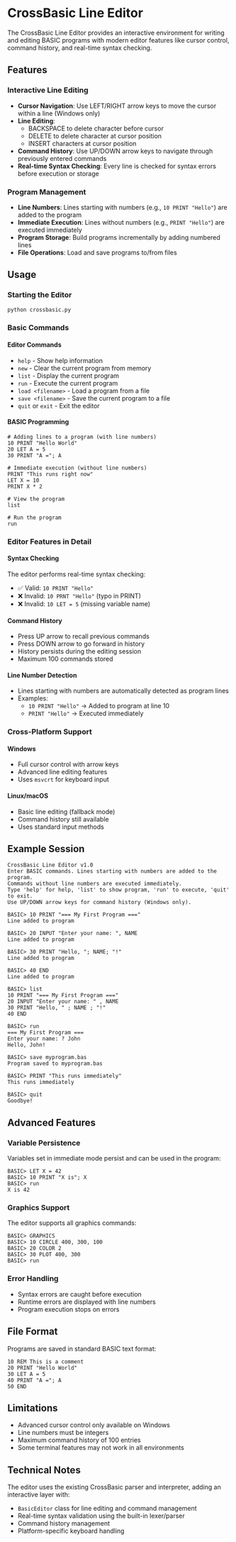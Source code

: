 # CrossBasic Line Editor

The CrossBasic Line Editor provides an interactive environment for writing and editing BASIC programs with modern editor features like cursor control, command history, and real-time syntax checking.

## Features

### Interactive Line Editing
- **Cursor Navigation**: Use LEFT/RIGHT arrow keys to move the cursor within a line (Windows only)
- **Line Editing**: 
  - BACKSPACE to delete character before cursor
  - DELETE to delete character at cursor position
  - INSERT characters at cursor position
- **Command History**: Use UP/DOWN arrow keys to navigate through previously entered commands
- **Real-time Syntax Checking**: Every line is checked for syntax errors before execution or storage

### Program Management
- **Line Numbers**: Lines starting with numbers (e.g., `10 PRINT "Hello"`) are added to the program
- **Immediate Execution**: Lines without numbers (e.g., `PRINT "Hello"`) are executed immediately
- **Program Storage**: Build programs incrementally by adding numbered lines
- **File Operations**: Load and save programs to/from files

## Usage

### Starting the Editor
```bash
python crossbasic.py
```

### Basic Commands

#### Editor Commands
- `help` - Show help information
- `new` - Clear the current program from memory
- `list` - Display the current program
- `run` - Execute the current program
- `load <filename>` - Load a program from a file
- `save <filename>` - Save the current program to a file
- `quit` or `exit` - Exit the editor

#### BASIC Programming
```basic
# Adding lines to a program (with line numbers)
10 PRINT "Hello World"
20 LET A = 5
30 PRINT "A ="; A

# Immediate execution (without line numbers)
PRINT "This runs right now"
LET X = 10
PRINT X * 2

# View the program
list

# Run the program
run
```

### Editor Features in Detail

#### Syntax Checking
The editor performs real-time syntax checking:
- ✅ Valid: `10 PRINT "Hello"`
- ❌ Invalid: `10 PRNT "Hello"` (typo in PRINT)
- ❌ Invalid: `10 LET = 5` (missing variable name)

#### Command History
- Press UP arrow to recall previous commands
- Press DOWN arrow to go forward in history
- History persists during the editing session
- Maximum 100 commands stored

#### Line Number Detection
- Lines starting with numbers are automatically detected as program lines
- Examples:
  - `10 PRINT "Hello"` → Added to program at line 10
  - `PRINT "Hello"` → Executed immediately

### Cross-Platform Support

#### Windows
- Full cursor control with arrow keys
- Advanced line editing features
- Uses `msvcrt` for keyboard input

#### Linux/macOS
- Basic line editing (fallback mode)
- Command history still available
- Uses standard input methods

## Example Session

```
CrossBasic Line Editor v1.0
Enter BASIC commands. Lines starting with numbers are added to the program.
Commands without line numbers are executed immediately.
Type 'help' for help, 'list' to show program, 'run' to execute, 'quit' to exit.
Use UP/DOWN arrow keys for command history (Windows only).

BASIC> 10 PRINT "=== My First Program ==="
Line added to program

BASIC> 20 INPUT "Enter your name: ", NAME
Line added to program

BASIC> 30 PRINT "Hello, "; NAME; "!"
Line added to program

BASIC> 40 END
Line added to program

BASIC> list
10 PRINT "=== My First Program ==="
20 INPUT "Enter your name: " , NAME
30 PRINT "Hello, " ; NAME ; "!"
40 END

BASIC> run
=== My First Program ===
Enter your name: ? John
Hello, John!

BASIC> save myprogram.bas
Program saved to myprogram.bas

BASIC> PRINT "This runs immediately"
This runs immediately

BASIC> quit
Goodbye!
```

## Advanced Features

### Variable Persistence
Variables set in immediate mode persist and can be used in the program:
```basic
BASIC> LET X = 42
BASIC> 10 PRINT "X is"; X
BASIC> run
X is 42
```

### Graphics Support
The editor supports all graphics commands:
```basic
BASIC> GRAPHICS
BASIC> 10 CIRCLE 400, 300, 100
BASIC> 20 COLOR 2
BASIC> 30 PLOT 400, 300
BASIC> run
```

### Error Handling
- Syntax errors are caught before execution
- Runtime errors are displayed with line numbers
- Program execution stops on errors

## File Format

Programs are saved in standard BASIC text format:
```basic
10 REM This is a comment
20 PRINT "Hello World"
30 LET A = 5
40 PRINT "A ="; A
50 END
```

## Limitations

- Advanced cursor control only available on Windows
- Line numbers must be integers
- Maximum command history of 100 entries
- Some terminal features may not work in all environments

## Technical Notes

The editor uses the existing CrossBasic parser and interpreter, adding an interactive layer with:
- `BasicEditor` class for line editing and command management
- Real-time syntax validation using the built-in lexer/parser
- Command history management
- Platform-specific keyboard handling

